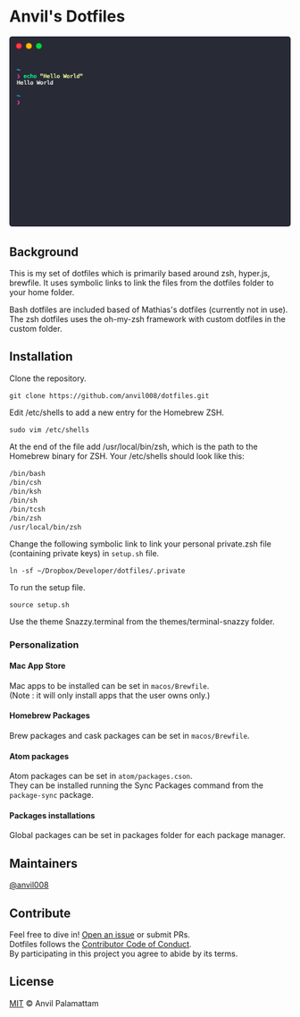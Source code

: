 # Anvil's Dotfiles

<p align="center">
  <img src="/screenshot.png">
</p>

## Background

This is my set of dotfiles which is primarily based around zsh, hyper.js, brewfile. It uses symbolic links to link the files from the dotfiles folder to your home folder.

Bash dotfiles are included based of Mathias's dotfiles (currently not in use). The zsh dotfiles uses the oh-my-zsh framework with custom dotfiles in the custom folder.

## Installation

Clone the repository.
```shell
git clone https://github.com/anvil008/dotfiles.git
```

Edit /etc/shells to add a new entry for the Homebrew ZSH.

```shell
sudo vim /etc/shells
```

At the end of the file add /usr/local/bin/zsh, which is the path to the Homebrew binary for ZSH. Your /etc/shells should look like this:

```shell
/bin/bash
/bin/csh
/bin/ksh
/bin/sh
/bin/tcsh
/bin/zsh
/usr/local/bin/zsh
```

Change the following symbolic link to link your personal private.zsh file (containing private keys) in `setup.sh` file.

```shell
ln -sf ~/Dropbox/Developer/dotfiles/.private
```

To run the setup file.
```shell
source setup.sh
```

Use the theme Snazzy.terminal from the themes/terminal-snazzy folder.

### Personalization

#### Mac App Store
Mac apps to be installed can be set in `macos/Brewfile`.  
(Note : it will only install apps that the user owns only.)

#### Homebrew Packages
Brew packages and cask packages can be set in `macos/Brewfile`.

#### Atom packages
Atom packages can be set in `atom/packages.cson`.  
They can be installed running the Sync Packages command from the `package-sync` package.

#### Packages installations
Global packages can be set in packages folder for each package manager.

## Maintainers

[@anvil008](https://github.com/anvil008)

## Contribute

Feel free to dive in! [Open an issue](https://github.com/anvil008/dotfiles/issues/new) or submit PRs.  
Dotfiles follows the [Contributor Code of Conduct](code-of-conduct.md).  
By participating in this project you agree to abide by its terms.

## License

[MIT](license.md) © Anvil Palamattam
